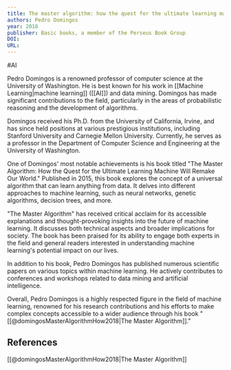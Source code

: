 ```yaml
---
title: The master algorithm: how the quest for the ultimate learning machine will remake our world
authors: Pedro Domingos
year: 2018
publisher: Basic books, a member of the Perseus Book Group
DOI: 
URL: 
---
```


#AI

Pedro Domingos is a renowned professor of computer science at the University of Washington. He is best known for his work in [[Machine Learning|machine learning]] ([[AI]]) and data mining. Domingos has made significant contributions to the field, particularly in the areas of probabilistic reasoning and the development of algorithms.

Domingos received his Ph.D. from the University of California, Irvine, and has since held positions at various prestigious institutions, including Stanford University and Carnegie Mellon University. Currently, he serves as a professor in the Department of Computer Science and Engineering at the University of Washington.

One of Domingos' most notable achievements is his book titled "The Master Algorithm: How the Quest for the Ultimate Learning Machine Will Remake Our World." Published in 2015, this book explores the concept of a universal algorithm that can learn anything from data. It delves into different approaches to machine learning, such as neural networks, genetic algorithms, decision trees, and more.

"The Master Algorithm" has received critical acclaim for its accessible explanations and thought-provoking insights into the future of machine learning. It discusses both technical aspects and broader implications for society. The book has been praised for its ability to engage both experts in the field and general readers interested in understanding machine learning's potential impact on our lives.

In addition to his book, Pedro Domingos has published numerous scientific papers on various topics within machine learning. He actively contributes to conferences and workshops related to data mining and artificial intelligence.

Overall, Pedro Domingos is a highly respected figure in the field of machine learning, renowned for his research contributions and his efforts to make complex concepts accessible to a wider audience through his book "[[@domingosMasterAlgorithmHow2018|The Master Algorithm]]."

## References

[[@domingosMasterAlgorithmHow2018|The Master Algorithm]]